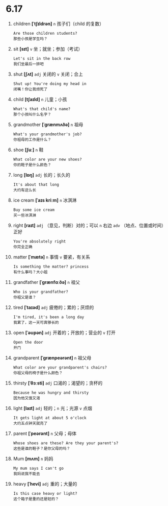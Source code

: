 # 6.17

1. children **[ˈtʃɪldrən]** `n` 孩子们（child 的复数）

   ```
   Are those children students?
   那些小孩是学生吗？
   ```

2. sit **[sɪt]** `v` 坐；就坐；参加（考试）

   ```
   Let's sit in the back row
   我们坐最后一排吧
   ```

3. shut **[ʃʌt]** `adj` 关闭的 `v` 关闭；合上

   ```
   Shut up! You're doing my head in
   闭嘴！你让我烦死了
   ```

4. child **[tʃaɪld]** `n` 儿童；小孩

   ```
   What's that child's name?
   那个小孩叫什么名字？
   ```

5. grandmother **[ˈɡrænmʌðə]** `n` 祖母

   ```
   What's your grandmother's job?
   你祖母的工作是什么？
   ```

6. shoe **[ʃuː]** `n` 鞋

   ```
   What color are your new shoes?
   你的鞋子是什么颜色？
   ```

7. long **[lɒŋ]** `adj` 长的；长久的

   ```
   It's about that long
   大约有这么长
   ```

8. ice cream **[ˈaɪs kriːm]** `n` 冰淇淋

   ```
   Buy some ice cream
   买一些冰淇淋
   ```

9. right **[raɪt]** `adj` （意见，判断）对的；可以 `n` 右边 `adv` （地点、位置或时间）正好

   ```
   You're absolutely right
   你完全正确
   ```

10. matter **[ˈmætə]** `n` 事情 `v` 要紧，有关系

    ```
    Is something the matter? princess
    有什么事吗？大小姐
    ```

11. grandfather **[ˈɡrænfɑːðə]** `n` 祖父

    ```
    Who is your grandfather?
    你祖父是谁？
    ```

12. tired **[ˈtaɪəd]** `adj` 疲倦的；累的；厌烦的

    ```
    I'm tired, it's been a long day
    我累了，这一天可真够长的
    ```

13. open **[ˈəʊpən]** `adj` 开着的；开放的；营业的 `v` 打开

    ```
    Open the door
    开门
    ```

14. grandparent **[ˈɡrænpeərənt]** `n` 祖父母

    ```
    What color are your grandparent's chairs?
    你祖父母的椅子是什么颜色？
    ```

15. thirsty **[ˈθɜːsti]** `adj` 口渴的；渴望的；贪杯的

    ```
    Because he was hungry and thirsty
    因为他又饿又渴
    ```

16. light **[laɪt]** `adj` 轻的；`n` 光；光源 `v` 点烟

    ```
    It gets light at about 5 o'clock
    大约五点钟天就亮了
    ```

17. parent **[ˈpeərənt]** `n` 父母；母体

    ```
    Whose shoes are these? Are they your parent's?
    这些是谁的鞋子？是你父母的吗？
    ```

18. Mum **[mʌm]** `n` 妈妈

    ```
    My mum says I can't go
    我妈说我不能去
    ```

19. heavy **[ˈhevi]** `adj` 重的；大量的
    ```
    Is this case heavy or light?
    这个箱子是重的还是轻的？
    ```
